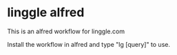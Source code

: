 # linggle alfred

This is an alfred workflow for linggle.com

Install the workflow in alfred and type "lg [query]" to use. 
